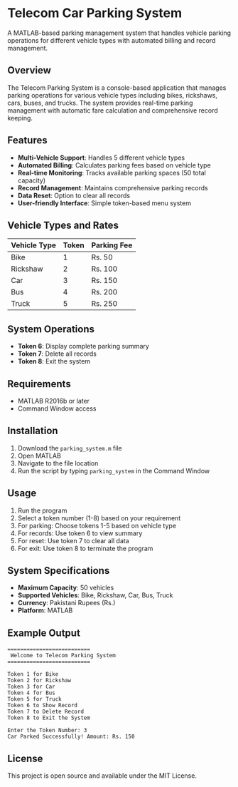 # Telecom Car Parking System

A MATLAB-based parking management system that handles vehicle parking operations for different vehicle types with automated billing and record management.

## Overview

The Telecom Parking System is a console-based application that manages parking operations for various vehicle types including bikes, rickshaws, cars, buses, and trucks. The system provides real-time parking management with automatic fare calculation and comprehensive record keeping.

## Features

- **Multi-Vehicle Support**: Handles 5 different vehicle types
- **Automated Billing**: Calculates parking fees based on vehicle type
- **Real-time Monitoring**: Tracks available parking spaces (50 total capacity)
- **Record Management**: Maintains comprehensive parking records
- **Data Reset**: Option to clear all records
- **User-friendly Interface**: Simple token-based menu system

## Vehicle Types and Rates

| Vehicle Type | Token | Parking Fee |
|--------------|-------|-------------|
| Bike         | 1     | Rs. 50      |
| Rickshaw     | 2     | Rs. 100     |
| Car          | 3     | Rs. 150     |
| Bus          | 4     | Rs. 200     |
| Truck        | 5     | Rs. 250     |

## System Operations

- **Token 6**: Display complete parking summary
- **Token 7**: Delete all records
- **Token 8**: Exit the system

## Requirements

- MATLAB R2016b or later
- Command Window access

## Installation

1. Download the `parking_system.m` file
2. Open MATLAB
3. Navigate to the file location
4. Run the script by typing `parking_system` in the Command Window

## Usage

1. Run the program
2. Select a token number (1-8) based on your requirement
3. For parking: Choose tokens 1-5 based on vehicle type
4. For records: Use token 6 to view summary
5. For reset: Use token 7 to clear all data
6. For exit: Use token 8 to terminate the program

## System Specifications

- **Maximum Capacity**: 50 vehicles
- **Supported Vehicles**: Bike, Rickshaw, Car, Bus, Truck
- **Currency**: Pakistani Rupees (Rs.)
- **Platform**: MATLAB

## Example Output

```
==========================
 Welcome to Telecom Parking System
==========================

Token 1 for Bike
Token 2 for Rickshaw
Token 3 for Car
Token 4 for Bus
Token 5 for Truck
Token 6 to Show Record
Token 7 to Delete Record
Token 8 to Exit the System

Enter the Token Number: 3
Car Parked Successfully! Amount: Rs. 150
```

## License

This project is open source and available under the MIT License.
